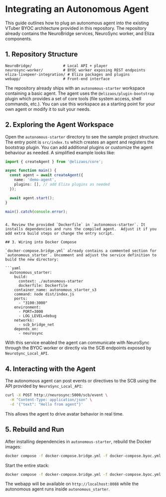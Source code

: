 # Integrating an Autonomous Agent

This guide outlines how to plug an autonomous agent into the existing VTuber BYOC architecture provided in this repository. The repository already contains the NeuroBridge services, NeuroSync worker, and Eliza components.

## 1. Repository Structure

```
NeuroBridge/              # Local API + player
neurosync-worker/         # BYOC worker exposing REST endpoints
eliza-livepeer-integration/ # Eliza packages and plugins
webapp/                   # Front-end interface
```

The repository already ships with an `autonomous-starter` workspace containing a basic agent.  The agent uses the `@elizaos/plugin-bootstrap` plugin which provides a set of core tools (file system access, shell commands, etc.).  You can use this workspace as a starting point for your own agent or modify it to suit your needs.

## 2. Exploring the Agent Workspace

Open the `autonomous-starter` directory to see the sample project structure.  The entry point is `src/index.ts` which creates an agent and registers the bootstrap plugin.  You can add additional plugins or customize the agent behaviour as needed. A simplified example looks like:

```ts
import { createAgent } from '@elizaos/core';

async function main() {
  const agent = await createAgent({
    name: 'demo-agent',
    plugins: [], // add Eliza plugins as needed
  });

  await agent.start();
}

main().catch(console.error);
```
```

4. Review the provided `Dockerfile` in `autonomous-starter`. It installs dependencies and runs the compiled agent.  Adjust it if you add extra build steps or change the entry script.

## 3. Wiring into Docker Compose

`docker-compose.bridge.yml` already contains a commented section for `autonomous_starter`. Uncomment and adjust the service definition to build the new directory:

```yaml
  autonomous_starter:
    build:
      context: ./autonomous-starter
      dockerfile: Dockerfile
    container_name: autonomous_starter_s3
    command: node dist/index.js
    ports:
      - "3100:3000"
    environment:
      - PORT=3000
      - LOG_LEVEL=debug
    networks:
      - scb_bridge_net
    depends_on:
      - neurosync
```

With this service enabled the agent can communicate with NeuroSync through the BYOC worker or directly via the SCB endpoints exposed by `NeuroSync_Local_API`.

## 4. Interacting with the Agent

The autonomous agent can post events or directives to the SCB using the API provided by `NeuroSync_Local_API`:

```bash
curl -X POST http://neurosync:5000/scb/event \
  -H "Content-Type: application/json" \
  -d '{"text": "Hello from agent"}'
```

This allows the agent to drive avatar behavior in real time.

## 5. Rebuild and Run

After installing dependencies in `autonomous-starter`, rebuild the Docker images:

```bash
docker compose -f docker-compose.bridge.yml -f docker-compose.byoc.yml build autonomous_starter
```

Start the entire stack:

```bash
docker compose -f docker-compose.bridge.yml -f docker-compose.byoc.yml up
```

The webapp will be available on `http://localhost:8088` while the autonomous agent runs inside `autonomous_starter`.

